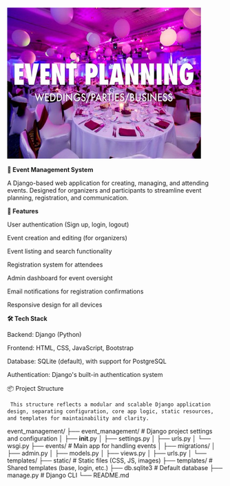 ![Event_Manaement](Event.jpg)

**🎉 Event Management System**

A Django-based web application for creating, managing, and attending events. Designed for organizers and participants to streamline event planning, registration, and communication.

**🚀 Features**

User authentication (Sign up, login, logout)

Event creation and editing (for organizers)

Event listing and search functionality

Registration system for attendees

Admin dashboard for event oversight

Email notifications for registration confirmations

Responsive design for all devices

**🛠 Tech Stack**

Backend: Django (Python)

Frontend: HTML, CSS, JavaScript, Bootstrap

Database: SQLite (default), with support for PostgreSQL

Authentication: Django's built-in authentication system

📦 Project Structure 

     This structure reflects a modular and scalable Django application design, separating configuration, core app logic, static resources, and templates for maintainability and clarity.
    
event_management/
├── event_management/        # Django project settings and configuration
│   ├── __init__.py
│   ├── settings.py
│   ├── urls.py
│   └── wsgi.py
├── events/                  # Main app for handling events
│   ├── migrations/
│   ├── admin.py
│   ├── models.py
│   ├── views.py
│   ├── urls.py
│   └── templates/
├── static/                  # Static files (CSS, JS, images)
├── templates/               # Shared templates (base, login, etc.)
├── db.sqlite3               # Default database
├── manage.py                # Django CLI
└── README.md


